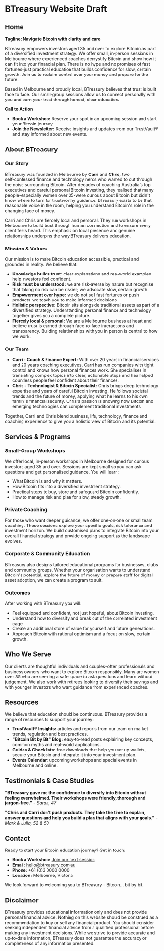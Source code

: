# BTreasury Website Draft

## Home

**Tagline: Navigate Bitcoin with clarity and care**

BTreasury empowers investors aged 35 and over to explore Bitcoin as part of a diversified investment strategy. We offer small, in‑person sessions in Melbourne where experienced coaches demystify Bitcoin and show how it can fit into your financial plan. There is no hype and no promises of fast fortunes-just practical education that builds confidence for slow, certain growth. Join us to reclaim control over your money and prepare for the future.

Based in Melbourne and proudly local, BTreasury believes that trust is built face to face. Our small‑group sessions allow us to connect personally with you and earn your trust through honest, clear education.

**Call to Action**

- **Book a Workshop:** Reserve your spot in an upcoming session and start your Bitcoin journey.
- **Join the Newsletter:** Receive insights and updates from our TrustVault® and stay informed about new events.

## About BTreasury

### Our Story

BTreasury was founded in Melbourne by **Carri** and **Chris**, two self‑confessed finance and technology nerds who wanted to cut through the noise surrounding Bitcoin. After decades of coaching Australia's top executives and careful personal Bitcoin investing, they realised that many people-especially women over 35-were curious about Bitcoin but didn't know where to turn for trustworthy guidance. BTreasury exists to be that reasonable voice in the room, helping you understand Bitcoin's role in the changing face of money.

Carri and Chris are fiercely local and personal. They run workshops in Melbourne to build trust through human connection and to ensure every client feels heard. This emphasis on local presence and genuine relationships underpins the way BTreasury delivers education.

### Mission & Values

Our mission is to make Bitcoin education accessible, practical and grounded in reality. We believe that:

- **Knowledge builds trust:** clear explanations and real‑world examples help investors feel confident.
- **Risk must be understood:** we are risk‑averse by nature but recognise that taking no risk can be riskier; we advocate slow, certain growth.
- **Empowerment over hype:** we do not sell fast fortunes or push products-we teach you to make informed decisions.
- **Holistic perspective:** Bitcoin sits alongside traditional assets as part of a diversified strategy. Understanding personal finance and technology together gives you a complete picture.
- **Fiercely local & personal:** We are a Melbourne business at heart and believe trust is earned through face‑to‑face interactions and transparency. Building relationships with you in person is central to how we work.

### Our Team

- **Carri - Coach & Finance Expert:** With over 20 years in financial services and 20 years coaching executives, Carri has run companies with tight control and knows how personal finances work. She specialises in translating complex topics into clear, actionable steps and has helped countless people feel confident about their finances.
- **Chris - Technologist & Bitcoin Specialist:** Chris brings deep technology expertise and years of careful Bitcoin investing. He follows societal trends and the future of money, applying what he learns to his own family's financial security. Chris's passion is showing how Bitcoin and emerging technologies can complement traditional investments.

Together, Carri and Chris blend business, life, technology, finance and coaching experience to give you a holistic view of Bitcoin and its potential.

## Services & Programs

### Small‑Group Workshops

We offer local, in‑person workshops in Melbourne designed for curious investors aged 35 and over. Sessions are kept small so you can ask questions and get personalised guidance. You will learn:

- What Bitcoin is and why it matters.
- How Bitcoin fits into a diversified investment strategy.
- Practical steps to buy, store and safeguard Bitcoin confidently.
- How to manage risk and plan for slow, steady growth.

### Private Coaching

For those who want deeper guidance, we offer one‑on‑one or small team coaching. These sessions explore your specific goals, risk tolerance and investment horizon. We build customised plans to integrate Bitcoin into your overall financial strategy and provide ongoing support as the landscape evolves.

### Corporate & Community Education

BTreasury also designs tailored educational programs for businesses, clubs and community groups. Whether your organisation wants to understand Bitcoin's potential, explore the future of money or prepare staff for digital asset adoption, we can create a program to suit.

### Outcomes

After working with BTreasury you will:

- Feel equipped and confident, not just hopeful, about Bitcoin investing.
- Understand how to diversify and break out of the correlated investment cage.
- Create an additional store of value for yourself and future generations.
- Approach Bitcoin with rational optimism and a focus on slow, certain growth.

## Who We Serve

Our clients are thoughtful individuals and couples-often professionals and business owners-who want to explore Bitcoin responsibly. Many are women over 35 who are seeking a safe space to ask questions and learn without judgement. We also work with retirees looking to diversify their savings and with younger investors who want guidance from experienced coaches.

## Resources

We believe that education should be continuous. BTreasury provides a range of resources to support your journey:

- **TrustVault® Insights:** articles and reports from our team on market trends, regulation and best practices.
- **"Bitcoin Bit by Bit" Blog:** easy‑to‑read posts explaining key concepts, common myths and real‑world applications.
- **Guides & Checklists:** free downloads that help you set up wallets, secure your Bitcoin and integrate it into your investment plan.
- **Events Calendar:** upcoming workshops and special events in Melbourne and online.

## Testimonials & Case Studies

**"BTreasury gave me the confidence to diversify into Bitcoin without feeling overwhelmed. Their workshops were friendly, thorough and jargon‑free."** - _Sarah, 47_

**"Chris and Carri don't push products. They take the time to explain, answer questions and help you build a plan that aligns with your goals."** - _Mark & Julia, 52 & 50_

## Contact

Ready to start your Bitcoin education journey? Get in touch:

- **Book a Workshop:** [Join our next session](#Xa39a3ee5e6b4b0d3255bfef95601890afd80709)
- **Email:** <hello@btreasury.com.au>
- **Phone:** +61 (0)3 0000 0000
- **Location:** Melbourne, Victoria

We look forward to welcoming you to BTreasury - Bitcoin… bit by bit.

## Disclaimer

BTreasury provides educational information only and does not provide personal financial advice. Nothing on this website should be construed as a recommendation to buy or sell any financial product. You should consider seeking independent financial advice from a qualified professional before making any investment decisions. While we strive to provide accurate and up‑to‑date information, BTreasury does not guarantee the accuracy or completeness of any information presented.